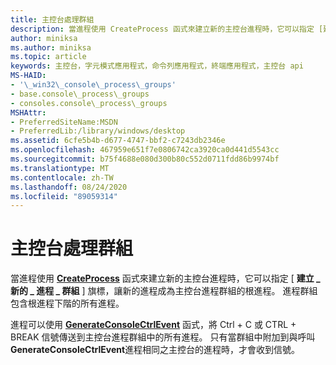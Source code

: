 ```yaml
---
title: 主控台處理群組
description: 當進程使用 CreateProcess 函式來建立新的主控台進程時，它可以指定 [建立 \_ 新的 \_ 進程群組] 旗標， \_ 讓新的進程成為主控台進程群組的根進程。
author: miniksa
ms.author: miniksa
ms.topic: article
keywords: 主控台，字元模式應用程式，命令列應用程式，終端應用程式，主控台 api
MS-HAID:
- '\_win32\_console\_process\_groups'
- base.console\_process\_groups
- consoles.console\_process\_groups
MSHAttr:
- PreferredSiteName:MSDN
- PreferredLib:/library/windows/desktop
ms.assetid: 6cfe5b4b-d677-4747-bbf2-c7243db2346e
ms.openlocfilehash: 467959e651f7e0806742ca3920ca0d441d5543cc
ms.sourcegitcommit: b75f4688e080d300b80c552d0711fdd86b9974bf
ms.translationtype: MT
ms.contentlocale: zh-TW
ms.lasthandoff: 08/24/2020
ms.locfileid: "89059314"
---
```

# <a name="console-process-groups"></a>主控台處理群組


當進程使用 [**CreateProcess**](https://msdn.microsoft.com/library/windows/desktop/ms682425) 函式來建立新的主控台進程時，它可以指定 [ **建立 \_ 新的 \_ 進程 \_ 群組** ] 旗標，讓新的進程成為主控台進程群組的根進程。 進程群組包含根進程下階的所有進程。

進程可以使用 [**GenerateConsoleCtrlEvent**](generateconsolectrlevent.md) 函式，將 Ctrl + C 或 CTRL + BREAK 信號傳送到主控台進程群組中的所有進程。 只有當群組中附加到與呼叫 **GenerateConsoleCtrlEvent**進程相同之主控台的進程時，才會收到信號。

 

 




